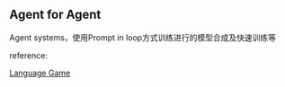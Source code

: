 ## Agent for Agent

Agent systems，使用Prompt in loop方式训练进行的模型合成及快速训练等


reference:

[Language Game](https://arxiv.org/pdf/2411.16905)